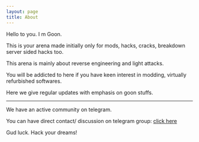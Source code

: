 ```yaml
---
layout: page
title: About
---
```


Hello to you. I m Goon. 

This is your arena made initially only for mods, hacks, cracks, breakdown server sided hacks too.

This arena is mainly about reverse engineering and light attacks.

You will be addicted to here if you have keen interest in modding, virtually refurbished softwares.

Here we give regular updates with emphasis on goon stuffs.

----------

We have an active community on telegram.

You can have direct contact/ discussion on telegram group: [click here](https://t.me/goonhackers)

Gud luck. Hack your dreams!
